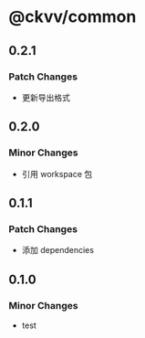 # @ckvv/common

## 0.2.1

### Patch Changes

- 更新导出格式

## 0.2.0

### Minor Changes

- 引用 workspace 包

## 0.1.1

### Patch Changes

- 添加 dependencies

## 0.1.0

### Minor Changes

- test
